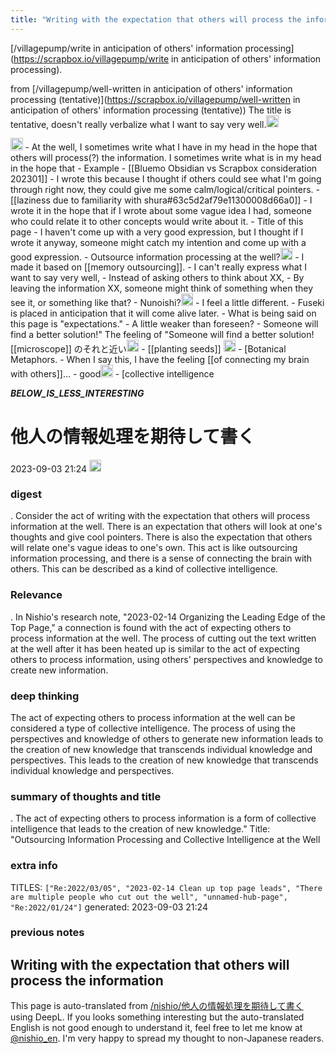 ```yaml
---
title: "Writing with the expectation that others will process the information"
---
```


[/villagepump/write in anticipation of others' information processing](https://scrapbox.io/villagepump/write in anticipation of others' information processing).

from [/villagepump/well-written in anticipation of others' information processing (tentative)](https://scrapbox.io/villagepump/well-written in anticipation of others' information processing (tentative))
The title is tentative, doesn't really verbalize what I want to say very well.<img src='https://scrapbox.io/api/pages/villagepump/blu3mo/icon' alt='/villagepump/blu3mo.icon' height="19.5"/>

<img src='https://scrapbox.io/api/pages/villagepump/blu3mo/icon' alt='/villagepump/blu3mo.icon' height="19.5"/>
- At the well, I sometimes write what I have in my head in the hope that others will process(?) the information. I sometimes write what is in my head in the hope that
- Example
    - [[Bluemo Obsidian vs Scrapbox consideration 202301]]
        - I wrote this because I thought if others could see what I'm going through right now, they could give me some calm/logical/critical pointers.
    - [[laziness due to familiarity with shura#63c5d2af79e11300008d66a0]]
        - I wrote it in the hope that if I wrote about some vague idea I had, someone who could relate it to other concepts would write about it.
    - Title of this page
        - I haven't come up with a very good expression, but I thought if I wrote it anyway, someone might catch my intention and come up with a good expression.
        - Outsource information processing at the well?<img src='https://scrapbox.io/api/pages/villagepump/takker/icon' alt='/villagepump/takker.icon' height="19.5"/>
            - I made it based on [[memory outsourcing]].
- I can't really express what I want to say very well,
    - Instead of asking others to think about XX,
    - By leaving the information XX, someone might think of something when they see it, or something like that?
        - Nunoishi?<img src='https://scrapbox.io/api/pages/villagepump/yits-khawk'9483/icon' alt='/villagepump/yits-khawk'9483.icon' height="19.5"/>
            - I feel a little different.
                - Fuseki is placed in anticipation that it will come alive later.
                - What is being said on this page is "expectations."
                    - A little weaker than foreseen?
            - Someone will find a better solution!" The feeling of "Someone will find a better solution![[microscope]] のそれと近い<img src='https://scrapbox.io/api/pages/villagepump/yits-khawk'9483/icon' alt='/villagepump/yits-khawk'9483.icon' height="19.5"/>
            - [[planting seeds]] <img src='https://scrapbox.io/api/pages/villagepump/nishio/icon' alt='/villagepump/nishio.icon' height="19.5"/>
                - [Botanical Metaphors.
- When I say this, I have the feeling [[of connecting my brain with others]]...
    - good<img src='https://scrapbox.io/api/pages/villagepump/yosider/icon' alt='/villagepump/yosider.icon' height="19.5"/>
        - [collective intelligence

___BELOW_IS_LESS_INTERESTING___
# 他人の情報処理を期待して書く
 2023-09-03 21:24 <img src='https://scrapbox.io/api/pages/nishio-en/omni/icon' alt='omni.icon' height="19.5"/>
### digest
.
Consider the act of writing with the expectation that others will process information at the well. There is an expectation that others will look at one's thoughts and give cool pointers. There is also the expectation that others will relate one's vague ideas to one's own. This act is like outsourcing information processing, and there is a sense of connecting the brain with others. This can be described as a kind of collective intelligence.

### Relevance
.
In Nishio's research note, "2023-02-14 Organizing the Leading Edge of the Top Page," a connection is found with the act of expecting others to process information at the well. The process of cutting out the text written at the well after it has been heated up is similar to the act of expecting others to process information, using others' perspectives and knowledge to create new information.

### deep thinking
The act of expecting others to process information at the well can be considered a type of collective intelligence. The process of using the perspectives and knowledge of others to generate new information leads to the creation of new knowledge that transcends individual knowledge and perspectives. This leads to the creation of new knowledge that transcends individual knowledge and perspectives.

### summary of thoughts and title
.
The act of expecting others to process information is a form of collective intelligence that leads to the creation of new knowledge."
Title: "Outsourcing Information Processing and Collective Intelligence at the Well

### extra info
TITLES: `["Re:2022/03/05", "2023-02-14 Clean up top page leads", "There are multiple people who cut out the well", "unnamed-hub-page", "Re:2022/01/24"]`
generated: 2023-09-03 21:24
### previous notes
Writing with the expectation that others will process the information
---
This page is auto-translated from [/nishio/他人の情報処理を期待して書く](https://scrapbox.io/nishio/他人の情報処理を期待して書く) using DeepL. If you looks something interesting but the auto-translated English is not good enough to understand it, feel free to let me know at [@nishio_en](https://twitter.com/nishio_en). I'm very happy to spread my thought to non-Japanese readers.